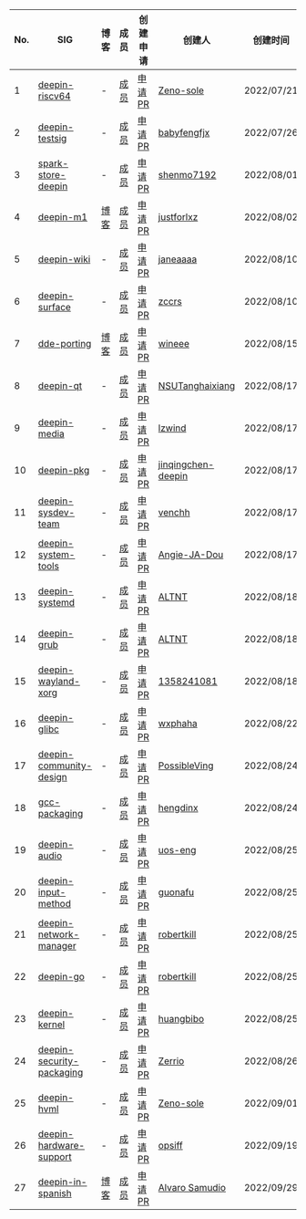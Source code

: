 |No.|SIG|博客|成员|创建申请|创建人|创建时间|结束时间|
|----|---|---|---|---|---|---|---|
|  1 | [deepin-riscv64](deepin-riscv64/README.md) | - | [成员](deepin-riscv64/MEMBERS.md) | [申请PR](https://github.com/deepin-community/SIG/pull/1) | [Zeno-sole](https://github.com/Zeno-sole) |2022/07/21|-|
|  2 | [deepin-testsig](deepin-testsig/README.md) | - | [成员](deepin-testsig/MEMBERS.md) | [申请PR](https://github.com/deepin-community/SIG/pull/4) | [babyfengfjx](https://github.com/babyfengfjx) |2022/07/26|-|
|  3 | [spark-store-deepin](spark-store-deepin/README.md) | - | [成员](spark-store-deepin/MEMBERS.md) | [申请PR](https://github.com/deepin-community/SIG/pull/3) | [shenmo7192](https://github.com/shenmo7192) |2022/08/01|-|
|  4 | [deepin-m1](deepin-m1/README.md) | [博客](https://deepin-community.github.io/sig-deepin-m1/) | [成员](deepin-m1/MEMBERS.md) | [申请PR](https://github.com/deepin-community/SIG/pull/5) | [justforlxz](https://github.com/justforlxz) |2022/08/02|-|
|  5 | [deepin-wiki](deepin-wiki/README.md) | - | [成员](deepin-wiki/MEMBERS.md) | [申请PR](https://github.com/deepin-community/SIG/pull/7) | [janeaaaa](https://github.com/janeaaaa) |2022/08/10|-|
|  6 | [deepin-surface](deepin-surface/README.md) | - | [成员](deepin-surface/MEMBERS.md) | [申请PR](https://github.com/deepin-community/SIG/pull/10) | [zccrs](https://github.com/zccrs) |2022/08/10|-|
|  7 | [dde-porting](dde-porting/README.md) | [博客](https://deepin-community.github.io/sig-dde-porting/) | [成员](dde-porting/MEMBERS.md) | [申请PR](https://github.com/deepin-community/SIG/pull/9) | [wineee](https://github.com/wineee) |2022/08/15|-|
|  8 | [deepin-qt](deepin-qt/README.md) | - | [成员](deepin-qt/MEMBERS.md) | [申请PR](https://github.com/deepin-community/SIG/pull/17) | [NSUTanghaixiang](https://github.com/NSUTanghaixiang) |2022/08/17|-|
|  9 | [deepin-media](deepin-media/README.md) | - | [成员](deepin-media/MEMBERS.md) | [申请PR](https://github.com/deepin-community/SIG/pull/18) | [lzwind](https://github.com/lzwind) |2022/08/17|-|
| 10 | [deepin-pkg](deepin-pkg/README.md) | - | [成员](deepin-pkg/MEMBERS.md) | [申请PR](https://github.com/deepin-community/SIG/pull/15) | [jinqingchen-deepin](https://github.com/jinqingchen-deepin) |2022/08/17|-|
| 11 | [deepin-sysdev-team](deepin-sysdev-team/README.md) | - | [成员](deepin-sysdev-team/MEMBERS.md) | [申请PR](https://github.com/deepin-community/SIG/pull/14) | [venchh](https://github.com/venchh) |2022/08/17|-|
| 12 | [deepin-system-tools](deepin-system-tools/README.md) | - | [成员](deepin-system-tools/MEMBERS.md) | [申请PR](https://github.com/deepin-community/SIG/pull/13) | [Angie-JA-Dou](https://github.com/Angie-JA-Dou) |2022/08/17|-|
| 13 | [deepin-systemd](deepin-systemd/README.md) | - | [成员](deepin-systemd/MEMBERS.md) | [申请PR](https://github.com/deepin-community/SIG/pull/22) | [ALTNT](https://github.com/ALTNT) |2022/08/18|-|
| 14 | [deepin-grub](deepin-grub/README.md) | - | [成员](deepin-grub/MEMBERS.md) | [申请PR](https://github.com/deepin-community/SIG/pull/22) | [ALTNT](https://github.com/ALTNT) |2022/08/18|-|
| 15 | [deepin-wayland-xorg](deepin-wayland-xorg/README.md) | - | [成员](deepin-wayland-xorg/MEMBERS.md) | [申请PR](https://github.com/deepin-community/SIG/pull/19) | [1358241081](https://github.com/1358241081) |2022/08/18| - |
| 16 | [deepin-glibc](deepin-glibc/README.md) | - | [成员](deepin-glibc/MEMBERS.md) | [申请PR](https://github.com/deepin-community/SIG/pull/32) | [wxphaha](https://github.com/wxphaha) |2022/08/22| - |
| 17 | [deepin-community-design](deepin-community-design/README.md) | - | [成员](deepin-community-design/MEMBERS.md) | [申请PR](https://github.com/deepin-community/SIG/pull/36) | [PossibleVing](https://github.com/PossibleVing) |2022/08/24| - |
| 18 | [gcc-packaging](gcc-packaging/README.md) | - | [成员](gcc-packaging/MEMBERS.md) | [申请PR](https://github.com/deepin-community/SIG/pull/26) | [hengdinx](https://github.com/hengdinx) |2022/08/24| - |
| 19 | [deepin-audio](deepin-audio/README.md) | - | [成员](deepin-audio/MEMBERS.md) | [申请PR](https://github.com/deepin-community/SIG/pull/38) | [uos-eng](https://github.com/uos-eng) |2022/08/25| - |
| 20 | [deepin-input-method](deepin-input-method/README.md) | - | [成员](deepin-input-method/MEMBERS.md) | [申请PR](https://github.com/deepin-community/SIG/pull/33) | [guonafu](https://github.com/guonafu) |2022/08/25| - |
| 21 | [deepin-network-manager](deepin-network-manager/README.md) | - | [成员](deepin-network-manager/MEMBERS.md) | [申请PR](https://github.com/deepin-community/SIG/pull/39) | [robertkill](https://github.com/robertkill) |2022/08/25| - |
| 22 | [deepin-go](deepin-go/README.md) | - | [成员](deepin-go/MEMBERS.md) | [申请PR](https://github.com/deepin-community/SIG/pull/39) | [robertkill](https://github.com/robertkill) |2022/08/25| - |
| 23 | [deepin-kernel](deepin-kernel/README.md) | - | [成员](deepin-kernel/MEMBERS.md) | [申请PR](https://github.com/deepin-community/SIG/pull/31) | [huangbibo](https://github.com/huangbibo) |2022/08/25| - |
| 24 | [deepin-security-packaging](deepin-security-packaging/README.md) | - | [成员](deepin-security-packaging/MEMBERS.md) | [申请PR](https://github.com/deepin-community/SIG/pull/42) | [Zerrio](https://github.com/Zerrio) |2022/08/26| - |
| 25 | [deepin-hvml](deepin-hvml/README.md) | - | [成员](deepin-hvml/MEMBERS.md) | [申请PR](https://github.com/deepin-community/SIG/pull/45) | [Zeno-sole](https://github.com/Zeno-sole) |2022/09/01| - |
| 26 | [deepin-hardware-support](deepin-hardware-support/README.md) | - | [成员](deepin-hardware-support/MEMBERS.md) | [申请PR](https://github.com/deepin-community/SIG/pull/51) | [opsiff](https://github.com/opsiff) |2022/09/19| - |
| 27 | [deepin-in-spanish](deepin-in-spanish/README.md) | [博客](https://deepin-community.github.io/sig-deepin-in-spanish/) | [成员](deepin-in-spanish/MEMBERS.md) | [申请PR](https://github.com/deepin-community/SIG/pull/52) | [Alvaro Samudio](https://github.com/alvarosamudio) |2022/09/29| - |
